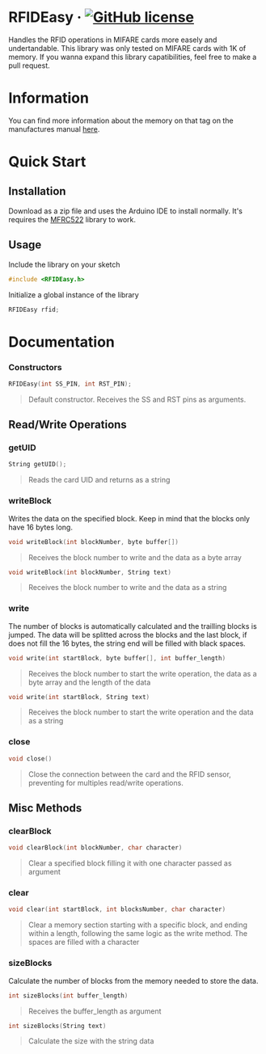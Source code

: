 # RFIDEasy &middot; [![GitHub license](https://img.shields.io/badge/license-MIT-blue.svg)](LICENSE)

Handles the RFID operations in MIFARE cards more easely and undertandable.
This library was only tested on MIFARE cards with 1K of memory. If you wanna expand this library capatibilities, feel free to make a pull request.

# Information
You can find more information about the memory on that tag on the manufactures manual [here](https://www.jadaktech.com/skyetekfiles/docs/m2/mifareclassic.pdf).

# Quick Start

## Installation
Download as a zip file and uses the Arduino IDE to install normally. It's requires the [MFRC522](https://github.com/miguelbalboa/rfid) library to work.

## Usage
Include the library on your sketch

```cpp
#include <RFIDEasy.h>
```
Initialize a global instance of the library

```cpp
RFIDEasy rfid;
```

# Documentation

### Constructors
```cpp
RFIDEasy(int SS_PIN, int RST_PIN);
```
> Default constructor. Receives the SS and RST pins as arguments.

## Read/Write Operations

### getUID
```cpp
String getUID();
```
> Reads the card UID and returns as a string

### writeBlock

Writes the data on the specified block. Keep in mind that the blocks only have 16 bytes long.

```cpp
void writeBlock(int blockNumber, byte buffer[])
```
> Receives the block number to write and the data as a byte array
```cpp
void writeBlock(int blockNumber, String text)
```
> Receives the block number to write and the data as a string

### write

The number of blocks is automatically calculated and the trailling blocks is jumped. The data will be splitted across the blocks and the last block, if does not fill the 16 bytes, the string end will be filled with black spaces.

```cpp
void write(int startBlock, byte buffer[], int buffer_length)
```
> Receives the block number to start the write operation, the data as a byte array and the length of the data
```cpp
void write(int startBlock, String text)
```
> Receives the block number to start the write operation and the data as a string

### close

```cpp
void close()
```
> Close the connection between the card and the RFID sensor, preventing for multiples read/write operations.

## Misc Methods

### clearBlock

```cpp
void clearBlock(int blockNumber, char character)
```
> Clear a specified block filling it with one character passed as argument

### clear

```cpp
void clear(int startBlock, int blocksNumber, char character)
```
> Clear a memory section starting with a specific block, and ending within a length, following the same logic as the write method. The spaces are filled with a character

### sizeBlocks

Calculate the number of blocks from the memory needed to store the data.

```cpp
int sizeBlocks(int buffer_length)
```
> Receives the buffer_length as argument

```cpp
int sizeBlocks(String text)
```
> Calculate the size with the string data
